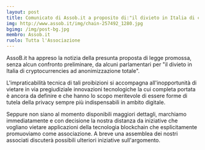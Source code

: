 ```yaml
---
layout: post
title: Comunicato di Assob.it a proposito di:"il divieto in Italia di cryptocurrencies ad anonimizzazione totale"
img: http://www.assob.it/img/chain-257492_1280.jpg
bgimg: /img/post-bg.jpg
membro: Assob.it
ruolo: Tutta l'Associazione
---
```

AssoB.it ha appreso la notizia della presunta proposta di legge promossa, senza alcun confronto preliminare,
da alcuni parlamentari per "il divieto in Italia di cryptocurrencies ad anonimizzazione totale".

<!-- more -->

L'impraticabilità tecnica di tali proibizioni si accompagna all'inopportunità di vietare in via pregiudiziale 
innovazioni tecnologiche la cui completa portata è ancora da definire e che hanno lo scopo meritevole di essere 
forme di tutela della privacy sempre più indispensabili in ambito digitale.

Seppure non siano al momento disponibili maggiori dettagli, marchiamo immediatamente e con decisione 
la nostra distanza da iniziative che vogliano vietare applicazioni della tecnologia blockchain che 
esplicitamente promuoviamo come associazione. A breve una assemblea dei nostri associati discuterà 
possibili ulteriori iniziative sull'argomento.
